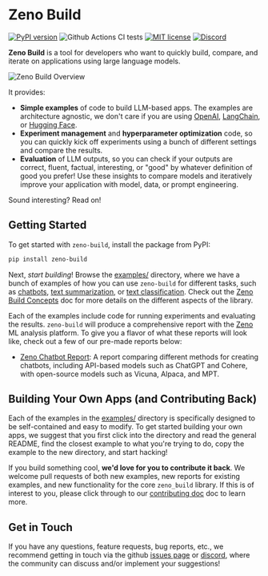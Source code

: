 # Zeno Build

[![PyPI version](https://badge.fury.io/py/zeno-build.svg)](https://badge.fury.io/py/zeno-build)
![Github Actions CI tests](https://github.com/zeno-ml/zeno-build/actions/workflows/ci.yml/badge.svg)
[![MIT license](https://img.shields.io/badge/License-MIT-blue.svg)](https://lbesson.mit-license.org/)
[![Discord](https://img.shields.io/discord/1086004954872950834)](https://discord.gg/km62pDKAkE)

**Zeno Build** is a tool for developers who want to quickly build, compare, and
iterate on applications using large language models.

![Zeno Build Overview](/docs/images/zeno-build-overview.png)

It provides:

- **Simple examples** of code to build LLM-based apps. The examples are
  architecture agnostic, we don't care if you are using
  [OpenAI](https://openai.com/),
  [LangChain](https://github.com/hwchase17/langchain), or [Hugging
  Face](https://huggingface.co).
- **Experiment management** and **hyperparameter optimization** code, so you can
  quickly kick off experiments using a bunch of different settings and compare
  the results.
- **Evaluation** of LLM outputs, so you can check if your outputs are correct,
  fluent, factual, interesting, or "good" by whatever definition of good you
  prefer! Use these insights to compare models and iteratively improve your
  application with model, data, or prompt engineering.

Sound interesting? Read on!

## Getting Started

To get started with `zeno-build`, install the package from PyPI:

```bash
pip install zeno-build
```

Next, _start building_! Browse the [examples/](examples/) directory, where we
have a bunch of examples of how you can use `zeno-build` for different tasks,
such as [chatbots](examples/chatbot/),
[text summarization](examples/summarization/), or [text
classification](examples/text_classification/). Check out the [Zeno Build
Concepts](examples/CO) doc for more details on the different aspects of the
library.

Each of the examples include code for running experiments and evaluating the
results. `zeno-build` will produce a comprehensive report with the
[Zeno](https://zenoml.com/) ML analysis platform. To give you a flavor of what
these reports will look like, check out a few of our pre-made reports below:

- [Zeno Chatbot Report](examples/chatbot/report/): A report comparing different methods
  for creating chatbots, including API-based models such as ChatGPT and Cohere,
  with open-source models such as Vicuna, Alpaca, and MPT.

## Building Your Own Apps (and Contributing Back)

Each of the examples in the [examples/](examples/) directory is specifically designed
to be self-contained and easy to modify. To get started building your own apps,
we suggest that you first click into the directory and read the general README,
find the closest example to what you're trying to do, copy the example to the
new directory, and start hacking!

If you build something cool, **we'd love for you to contribute it back**. We
welcome pull requests of both new examples, new reports for existing examples,
and new functionality for the core `zeno_build` library. If this is of interest
to you, please click through to our [contributing doc](contributing.md) doc to
learn more.

## Get in Touch

If you have any questions, feature requests, bug reports, etc., we recommend
getting in touch via the github [issues
page](https://github.com/zeno-ml/zeno-build/issues) or
[discord](https://discord.gg/km62pDKAkE), where the community can discuss and/or
implement your suggestions!
